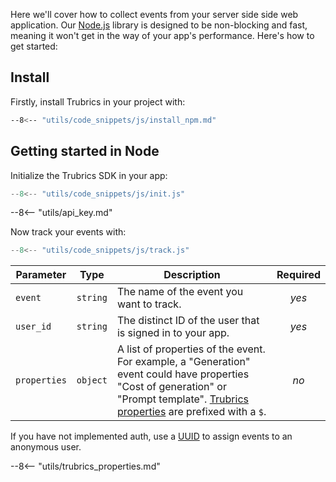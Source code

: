 Here we'll cover how to collect events from your server side side web application. Our [Node.js](https://www.npmjs.com/package/@trubrics/trubrics) library is designed to be non-blocking and fast, meaning it won't get in the way of your app's performance. Here's how to get started:

## Install

Firstly, install Trubrics in your project with:

```bash
--8<-- "utils/code_snippets/js/install_npm.md"
```


## Getting started in Node

Initialize the Trubrics SDK in your app:


``` ts
--8<-- "utils/code_snippets/js/init.js"
```

--8<-- "utils/api_key.md"


Now track your events with:

``` ts
--8<-- "utils/code_snippets/js/track.js"
```

| **Parameter** | **Type** | **Description** | **Required** |
|---|:---:|---|:---:|
| `event` | `string` | The name of the event you want to track. | _yes_ |
| `user_id` | `string` | The distinct ID of the user that is signed in to your app. | _yes_ |
| `properties` | `object` | A list of properties of the event. For example, a "Generation" event could have properties "Cost of generation" or "Prompt template". [Trubrics properties](#trubrics-properties) are prefixed with a `$`. | _no_ |

If you have not implemented auth, use a [UUID](https://www.npmjs.com/package/uuid) to assign events to an anonymous user.

--8<-- "utils/trubrics_properties.md"
